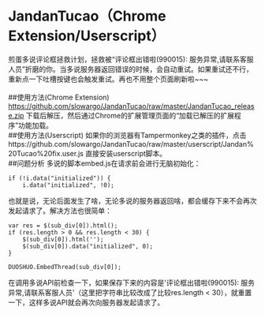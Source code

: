 # JandanTucao（Chrome Extension/Userscript）
煎蛋多说评论框拯救计划，拯救被“评论框出错啦(990015): 服务异常,请联系客服人员”折磨的你。当多说服务器返回错误的时候，会自动重试。如果重试还不行，重新点一下吐槽按键也会触发重试。再也不用整个页面刷新啦~~~<br>
<br>
##使用方法(Chrome Extension)
https://github.com/slowargo/JandanTucao/raw/master/JandanTucao_release.zip 下载后解压，然后通过Chrome的扩展管理页面的“加载已解压的扩展程序”功能加载。
<br>
##使用方法(Userscript)
如果你的浏览器有Tampermonkey之类的插件，点击https://github.com/slowargo/JandanTucao/raw/master/userscript/Jandan%20Tucao%20fix.user.js 直接安装userscript脚本。
<br>
##问题分析
多说的脚本embed.js在请求前会进行无脑初始化：
```
if (!i.data("initialized")) {
	i.data("initialized", !0);
```
也就是说，无论后面发生了啥，无论多说的服务器返回啥，都会缓存下来不会再次发起请求了。解决方法也很简单：
```
var res = $(sub_div[0]).html();
if (res.length > 0 && res.length < 30) {
	$(sub_div[0]).html('');
	$(sub_div[0]).data("initialized", 0);
}

DUOSHUO.EmbedThread(sub_div[0]);

```
在调用多说API前检查一下，如果保存下来的内容是'评论框出错啦(990015): 服务异常,请联系客服人员'（这里把字符串比较改成了比较res.length < 30），就重置一下，这样多说API就会再次向服务器发起请求了。
